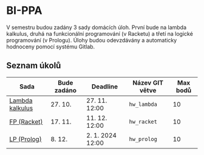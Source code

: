# BI-PPA

V semestru budou zadány 3 sady domácích úloh. První bude na lambda kalkulus, druhá na funkcionální programování (v Racketu) a třetí na logické programování (v Prologu). Úlohy budou odevzdávány a automaticky hodnoceny pomocí systému Gitlab.

## Seznam úkolů

| Sada                                  | Bude zadáno | Deadline          | Název GIT větve | Max bodů |
|---------------------------------------|-------------|-------------------|-----------------|----------|
| [Lambda kalkulus](hw01) | 27\. 10.    | 27\. 11. 12:00    | `hw_lambda`     | 10       |
| [FP (Racket)](hw02)                   | 17\. 11.    | 11\. 12. 12:00    | `hw_racket`     | 10       |
| [LP (Prolog)](hw03)                   | 8\. 12.     | 2\. 1. 2024 12:00 | `hw_prolog`     | 10       |
